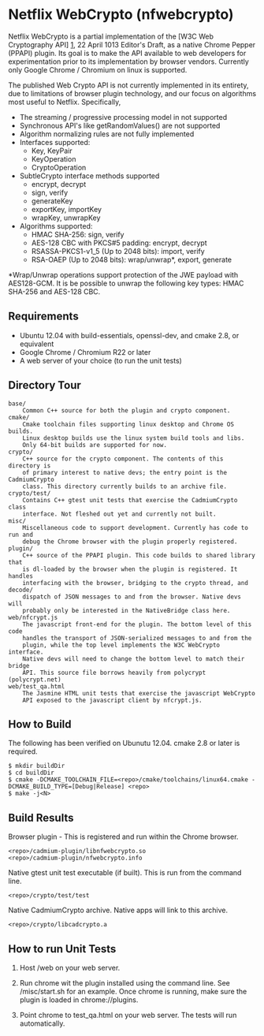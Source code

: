 Netflix WebCrypto (nfwebcrypto)
================================

Netflix WebCrypto is a partial implementation of the [W3C Web Cryptography API] [1],
22 April 1013 Editor's Draft, as a native Chrome Pepper (PPAPI) plugin. Its
goal is to make the API available to web developers for experimentation prior
to its implementation by browser vendors. Currently only Google Chrome / Chromium
on linux is supported.

  [1]: http://www.w3.org/TR/WebCryptoAPI/ "W3C Web Cryptography API"
  
The published Web Crypto API is not currently implemented in its entirety, due to
limitations of browser plugin technology, and our focus on algorithms most useful
to Netflix. Specifically,

* The streaming / progressive processing model in not supported
* Synchronous API's like getRandomValues() are not supported
* Algorithm normalizing rules are not fully implemented
* Interfaces supported:
  + Key, KeyPair
  + KeyOperation
  + CryptoOperation
* SubtleCrypto interface methods supported
  + encrypt, decrypt
  + sign, verify
  + generateKey
  + exportKey, importKey
  + wrapKey, unwrapKey
* Algorithms supported:
  + HMAC SHA-256: sign, verify
  + AES-128 CBC with PKCS#5 padding: encrypt, decrypt
  + RSASSA-PKCS1-v1_5  (Up to 2048 bits): import, verify
  + RSA-OAEP (Up to 2048 bits): wrap/unwrap*, export, generate

*Wrap/Unwrap operations support protection of the JWE payload with AES128-GCM.
It is be possible to unwrap the following key types: HMAC SHA-256 and AES-128 CBC.

Requirements
------------
* Ubuntu 12.04 with build-essentials, openssl-dev, and cmake 2.8, or equivalent
* Google Chrome / Chromium R22 or later
* A web server of your choice (to run the unit tests)

Directory Tour
--------------

    base/
        Common C++ source for both the plugin and crypto component.
    cmake/
        Cmake toolchain files supporting linux desktop and Chrome OS builds.
        Linux desktop builds use the linux system build tools and libs.
        Only 64-bit builds are supported for now.
    crypto/
        C++ source for the crypto component. The contents of this directory is
        of primary interest to native devs; the entry point is the CadmiumCrypto
        class. This directory currently builds to an archive file.
    crypto/test/
        Contains C++ gtest unit tests that exercise the CadmiumCrypto class
        interface. Not fleshed out yet and currently not built.
    misc/
        Miscellaneous code to support development. Currently has code to run and
        debug the Chrome browser with the plugin properly registered.
    plugin/
        C++ source of the PPAPI plugin. This code builds to shared library that
        is dl-loaded by the browser when the plugin is registered. It handles
        interfacing with the browser, bridging to the crypto thread, and decode/
        dispatch of JSON messages to and from the browser. Native devs will
        probably only be interested in the NativeBridge class here.
    web/nfcrypt.js
        The javascript front-end for the plugin. The bottom level of this code
        handles the transport of JSON-serialized messages to and from the
        plugin, while the top level implements the W3C WebCrypto interface.
        Native devs will need to change the bottom level to match their bridge
        API. This source file borrows heavily from polycrypt (polycrypt.net)
    web/test_qa.html
        The Jasmine HTML unit tests that exercise the javascript WebCrypto
        API exposed to the javascript client by nfcrypt.js.
        

How to Build
------------
The following has been verified on Ubunutu 12.04. cmake 2.8 or later is required.

    $ mkdir buildDir
    $ cd buildDir
    $ cmake -DCMAKE_TOOLCHAIN_FILE=<repo>/cmake/toolchains/linux64.cmake -DCMAKE_BUILD_TYPE=[Debug|Release] <repo>
    $ make -j<N>

Build Results
-------------

Browser plugin - This is registered and run within the Chrome browser.

    <repo>/cadmium-plugin/libnfwebcrypto.so
    <repo>/cadmium-plugin/nfwebcrypto.info
    
Native gtest unit test executable (if built). This is run from the command
line.

    <repo>/crypto/test/test
    
Native CadmiumCrypto archive. Native apps will link to this archive.

    <repo>/crypto/libcadcrypto.a


How to run Unit Tests
---------------------

1. Host <repo>/web on your web server.

2. Run chrome wit the plugin installed using the command line. See
<repo>/misc/start.sh for an example. Once chrome is running, make sure the
plugin is loaded in chrome://plugins.

3. Point chrome to test_qa.html on your web server. The tests will run
automatically. 


